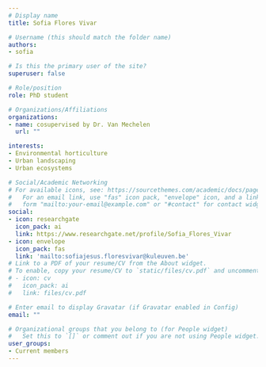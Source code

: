 ```yaml
---
# Display name
title: Sofia Flores Vivar

# Username (this should match the folder name)
authors:
- sofia

# Is this the primary user of the site?
superuser: false

# Role/position
role: PhD student

# Organizations/Affiliations
organizations:
- name: cosupervised by Dr. Van Mechelen
  url: ""

interests:
- Environmental horticulture
- Urban landscaping
- Urban ecosystems

# Social/Academic Networking
# For available icons, see: https://sourcethemes.com/academic/docs/page-builder/#icons
#   For an email link, use "fas" icon pack, "envelope" icon, and a link in the
#   form "mailto:your-email@example.com" or "#contact" for contact widget.
social:
- icon: researchgate
  icon_pack: ai
  link: https://www.researchgate.net/profile/Sofia_Flores_Vivar
- icon: envelope
  icon_pack: fas
  link: 'mailto:sofiajesus.floresvivar@kuleuven.be'
# Link to a PDF of your resume/CV from the About widget.
# To enable, copy your resume/CV to `static/files/cv.pdf` and uncomment the lines below.
# - icon: cv
#   icon_pack: ai
#   link: files/cv.pdf

# Enter email to display Gravatar (if Gravatar enabled in Config)
email: ""

# Organizational groups that you belong to (for People widget)
#   Set this to `[]` or comment out if you are not using People widget.
user_groups:
- Current members
---
```

